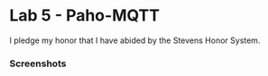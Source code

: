 # Lab 5 - Paho-MQTT
I pledge my honor that I have abided by the Stevens Honor System.

### **Screenshots**
